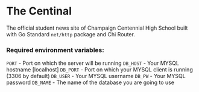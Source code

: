 # The Centinal
The official student news site of Champaign Centennial High School built with Go Standard ```net/http``` package and Chi Router.
### Required environment variables:
  ```PORT``` - Port on which the server will be running
  ```DB_HOST``` - Your MYSQL hostname [localhost]
  ```DB_PORT``` - Port on which your MYSQL client is running (3306 by default)
  ```DB_USER``` - Your MYSQL username
  ```DB_PW``` - Your MYSQL password
  ```DB_NAME``` - The name of the database you are going to use
